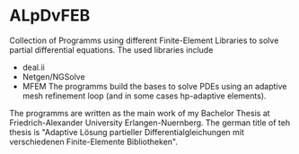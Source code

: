 # ALpDvFEB
Collection of Programms using different Finite-Element Libraries to solve partial differential equations.
The used libraries include 
- deal.ii
- Netgen/NGSolve
- MFEM
The programms build the bases to solve PDEs using an adaptive mesh refinement loop (and in some cases hp-adaptive elements).

The programms are written as the main work of my Bachelor Thesis at Friedrich-Alexander University Erlangen-Nuernberg. The german title of teh thesis is "Adaptive Lösung partieller Differentialgleichungen mit verschiedenen Finite-Elemente Bibliotheken".
